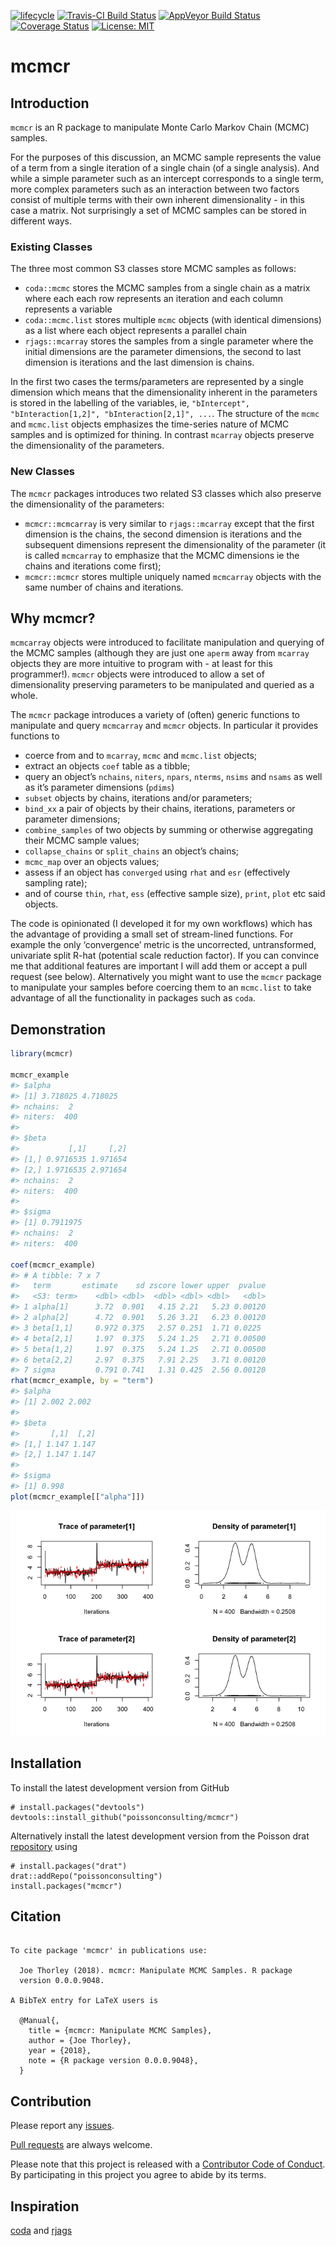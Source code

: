 
<!-- README.md is generated from README.Rmd. Please edit that file -->

[![lifecycle](https://img.shields.io/badge/lifecycle-maturing-blue.svg)](https://www.tidyverse.org/lifecycle/#maturing)
[![Travis-CI Build
Status](https://travis-ci.org/poissonconsulting/mcmcr.svg?branch=master)](https://travis-ci.org/poissonconsulting/mcmcr)
[![AppVeyor Build
Status](https://ci.appveyor.com/api/projects/status/github/poissonconsulting/mcmcr?branch=master&svg=true)](https://ci.appveyor.com/project/poissonconsulting/mcmcr)
[![Coverage
Status](https://img.shields.io/codecov/c/github/poissonconsulting/mcmcr/master.svg)](https://codecov.io/github/poissonconsulting/mcmcr?branch=master)
[![License:
MIT](https://img.shields.io/badge/License-MIT-green.svg)](https://opensource.org/licenses/MIT)

# mcmcr

## Introduction

`mcmcr` is an R package to manipulate Monte Carlo Markov Chain (MCMC)
samples.

For the purposes of this discussion, an MCMC sample represents the value
of a term from a single iteration of a single chain (of a single
analysis). And while a simple parameter such as an intercept corresponds
to a single term, more complex parameters such as an interaction between
two factors consist of multiple terms with their own inherent
dimensionality - in this case a matrix. Not surprisingly a set of MCMC
samples can be stored in different ways.

### Existing Classes

The three most common S3 classes store MCMC samples as follows:

  - `coda::mcmc` stores the MCMC samples from a single chain as a matrix
    where each each row represents an iteration and each column
    represents a variable
  - `coda::mcmc.list` stores multiple `mcmc` objects (with identical
    dimensions) as a list where each object represents a parallel chain
  - `rjags::mcarray` stores the samples from a single parameter where
    the initial dimensions are the parameter dimensions, the second to
    last dimension is iterations and the last dimension is chains.

In the first two cases the terms/parameters are represented by a single
dimension which means that the dimensionality inherent in the parameters
is stored in the labelling of the variables, ie, `"bIntercept",
"bInteraction[1,2]", "bInteraction[2,1]", ...`. The structure of the
`mcmc` and `mcmc.list` objects emphasizes the time-series nature of MCMC
samples and is optimized for thining. In contrast `mcarray` objects
preserve the dimensionality of the parameters.

### New Classes

The `mcmcr` packages introduces two related S3 classes which also
preserve the dimensionality of the parameters:

  - `mcmcr::mcmcarray` is very similar to `rjags::mcarray` except that
    the first dimension is the chains, the second dimension is
    iterations and the subsequent dimensions represent the
    dimensionality of the parameter (it is called `mcmcarray` to
    emphasize that the MCMC dimensions ie the chains and iterations come
    first);
  - `mcmcr::mcmcr` stores multiple uniquely named `mcmcarray` objects
    with the same number of chains and iterations.

## Why mcmcr?

`mcmcarray` objects were introduced to facilitate manipulation and
querying of the MCMC samples (although they are just one `aperm` away
from `mcarray` objects they are more intuitive to program with - at
least for this programmer\!). `mcmcr` objects were introduced to allow a
set of dimensionality preserving parameters to be manipulated and
queried as a whole.

The `mcmcr` package introduces a variety of (often) generic functions to
manipulate and query `mcmcarray` and `mcmcr` objects. In particular it
provides functions to

  - coerce from and to `mcarray`, `mcmc` and `mcmc.list` objects;
  - extract an objects `coef` table as a tibble;
  - query an object’s `nchains`, `niters`, `npars`, `nterms`, `nsims`
    and `nsams` as well as it’s parameter dimensions (`pdims`)
  - `subset` objects by chains, iterations and/or parameters;
  - `bind_xx` a pair of objects by their chains, iterations, parameters
    or parameter dimensions;
  - `combine_samples` of two objects by summing or otherwise aggregating
    their MCMC sample values;
  - `collapse_chains` or `split_chains` an object’s chains;
  - `mcmc_map` over an objects values;
  - assess if an object has `converged` using `rhat` and `esr`
    (effectively sampling rate);
  - and of course `thin`, `rhat`, `ess` (effective sample size),
    `print`, `plot` etc said objects.

The code is opinionated (I developed it for my own workflows) which has
the advantage of providing a small set of stream-lined functions. For
example the only ‘convergence’ metric is the uncorrected, untransformed,
univariate split R-hat (potential scale reduction factor). If you can
convince me that additional features are important I will add them or
accept a pull request (see below). Alternatively you might want to use
the `mcmcr` package to manipulate your samples before coercing them to
an `mcmc.list` to take advantage of all the functionality in packages
such as `coda`.

## Demonstration

``` r
library(mcmcr)

mcmcr_example
#> $alpha
#> [1] 3.718025 4.718025
#> nchains:  2 
#> niters:  400 
#> 
#> $beta
#>           [,1]     [,2]
#> [1,] 0.9716535 1.971654
#> [2,] 1.9716535 2.971654
#> nchains:  2 
#> niters:  400 
#> 
#> $sigma
#> [1] 0.7911975
#> nchains:  2 
#> niters:  400

coef(mcmcr_example)
#> # A tibble: 7 x 7
#>   term       estimate    sd zscore lower upper  pvalue
#>   <S3: term>    <dbl> <dbl>  <dbl> <dbl> <dbl>   <dbl>
#> 1 alpha[1]      3.72  0.901   4.15 2.21   5.23 0.00120
#> 2 alpha[2]      4.72  0.901   5.26 3.21   6.23 0.00120
#> 3 beta[1,1]     0.972 0.375   2.57 0.251  1.71 0.0225 
#> 4 beta[2,1]     1.97  0.375   5.24 1.25   2.71 0.00500
#> 5 beta[1,2]     1.97  0.375   5.24 1.25   2.71 0.00500
#> 6 beta[2,2]     2.97  0.375   7.91 2.25   3.71 0.00120
#> 7 sigma         0.791 0.741   1.31 0.425  2.56 0.00120
rhat(mcmcr_example, by = "term")
#> $alpha
#> [1] 2.002 2.002
#> 
#> $beta
#>       [,1]  [,2]
#> [1,] 1.147 1.147
#> [2,] 1.147 1.147
#> 
#> $sigma
#> [1] 0.998
plot(mcmcr_example[["alpha"]])
```

![](tools/README-unnamed-chunk-2-1.png)<!-- -->

## Installation

To install the latest development version from GitHub

    # install.packages("devtools")
    devtools::install_github("poissonconsulting/mcmcr")

Alternatively install the latest development version from the Poisson
drat [repository](https://github.com/poissonconsulting/drat) using

    # install.packages("drat")
    drat::addRepo("poissonconsulting")
    install.packages("mcmcr")

## Citation

``` 

To cite package 'mcmcr' in publications use:

  Joe Thorley (2018). mcmcr: Manipulate MCMC Samples. R package
  version 0.0.0.9048.

A BibTeX entry for LaTeX users is

  @Manual{,
    title = {mcmcr: Manipulate MCMC Samples},
    author = {Joe Thorley},
    year = {2018},
    note = {R package version 0.0.0.9048},
  }
```

## Contribution

Please report any
[issues](https://github.com/poissonconsulting/mcmcr/issues).

[Pull requests](https://github.com/poissonconsulting/mcmcr/pulls) are
always welcome.

Please note that this project is released with a [Contributor Code of
Conduct](CONDUCT.md). By participating in this project you agree to
abide by its terms.

## Inspiration

[coda](https://github.com/cran/coda) and
[rjags](https://github.com/cran/rjags)
